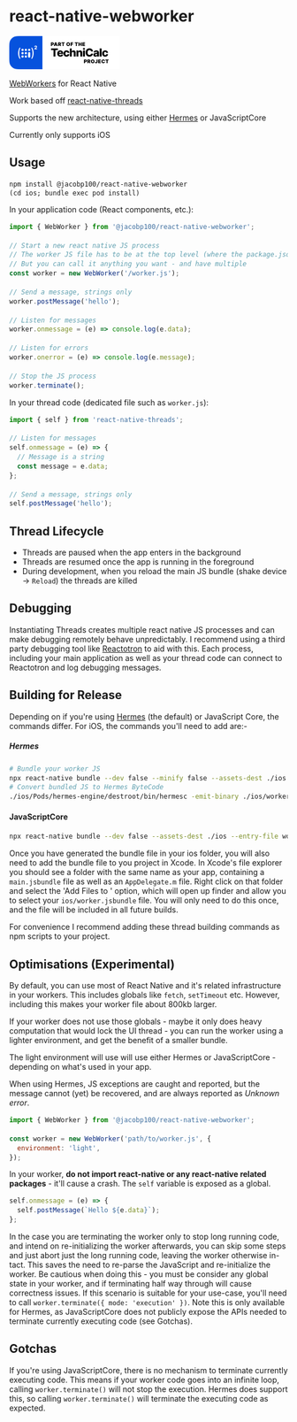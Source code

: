 # react-native-webworker

<a href="https://jacobdoescode.com/technicalc"><img alt="Part of the TechniCalc Project" src="https://github.com/jacobp100/technicalc-core/blob/master/banner.png" width="200" height="60"></a>

[WebWorkers](https://developer.mozilla.org/en-US/docs/Web/API/Web_Workers_API) for React Native

Work based off [react-native-threads](https://github.com/joltup/react-native-threads)

Supports the new architecture, using either [Hermes](https://hermesengine.dev) or JavaScriptCore

Currently only supports iOS

## Usage

```
npm install @jacobp100/react-native-webworker
(cd ios; bundle exec pod install)
```

In your application code (React components, etc.):

```js
import { WebWorker } from '@jacobp100/react-native-webworker';

// Start a new react native JS process
// The worker JS file has to be at the top level (where the package.json is)
// But you can call it anything you want - and have multiple
const worker = new WebWorker('/worker.js');

// Send a message, strings only
worker.postMessage('hello');

// Listen for messages
worker.onmessage = (e) => console.log(e.data);

// Listen for errors
worker.onerror = (e) => console.log(e.message);

// Stop the JS process
worker.terminate();
```

In your thread code (dedicated file such as `worker.js`):

```js
import { self } from 'react-native-threads';

// Listen for messages
self.onmessage = (e) => {
  // Message is a string
  const message = e.data;
};

// Send a message, strings only
self.postMessage('hello');
```

## Thread Lifecycle

- Threads are paused when the app enters in the background
- Threads are resumed once the app is running in the foreground
- During development, when you reload the main JS bundle (shake device -> `Reload`) the threads are killed

## Debugging

Instantiating Threads creates multiple react native JS processes and can make debugging remotely behave unpredictably. I recommend using a third party debugging tool like [Reactotron](https://github.com/infinitered/reactotron) to aid with this. Each process, including your main application as well as your thread code can connect to Reactotron and log debugging messages.

## Building for Release

Depending on if you're using [Hermes](https://hermesengine.dev) (the default) or JavaScript Core, the commands differ. For iOS, the commands you'll need to add are:-

##### Hermes

```bash
# Bundle your worker JS
npx react-native bundle --dev false --minify false --assets-dest ./ios --entry-file worker.js --platform ios --bundle-output ./ios/worker.jsbundle
# Convert bundled JS to Hermes ByteCode
./ios/Pods/hermes-engine/destroot/bin/hermesc -emit-binary ./ios/worker.jsbundle -out ./ios/worker.jsbundle
```

#### JavaScriptCore

```bash
npx react-native bundle --dev false --assets-dest ./ios --entry-file worker.js --platform ios --bundle-output ./ios/worker.jsbundle
```

Once you have generated the bundle file in your ios folder, you will also need to add the bundle file to you project in Xcode. In Xcode's file explorer you should see a folder with the same name as your app, containing a `main.jsbundle` file as well as an `AppDelegate.m` file. Right click on that folder and select the 'Add Files to <Your App Name>' option, which will open up finder and allow you to select your `ios/worker.jsbundle` file. You will only need to do this once, and the file will be included in all future builds.

For convenience I recommend adding these thread building commands as npm scripts to your project.

## Optimisations (Experimental)

By default, you can use most of React Native and it's related infrastructure in your workers. This includes globals like `fetch`, `setTimeout` etc. However, including this makes your worker file about 800kb larger.

If your worker does not use those globals - maybe it only does heavy computation that would lock the UI thread - you can run the worker using a lighter environment, and get the benefit of a smaller bundle.

The light environment will use will use either Hermes or JavaScriptCore - depending on what's used in your app.

When using Hermes, JS exceptions are caught and reported, but the message cannot (yet) be recovered, and are always reported as _Unknown error_.

```js
import { WebWorker } from '@jacobp100/react-native-webworker';

const worker = new WebWorker('path/to/worker.js', {
  environment: 'light',
});
```

In your worker, **do not import react-native or any react-native related packages** - it'll cause a crash. The `self` variable is exposed as a global.

```js
self.onmessage = (e) => {
  self.postMessage(`Hello ${e.data}`);
};
```

In the case you are terminating the worker only to stop long running code, and intend on re-initializing the worker afterwards, you can skip some steps and just abort just the long running code, leaving the worker otherwise in-tact. This saves the need to re-parse the JavaScript and re-initialize the worker. Be cautious when doing this - you must be consider any global state in your worker, and if terminating half way through will cause correctness issues. If this scenario is suitable for your use-case, you'll need to call `worker.terminate({ mode: 'execution' })`. Note this is only available for Hermes, as JavaScriptCore does not publicly expose the APIs needed to terminate currently executing code (see Gotchas).

## Gotchas

If you're using JavaScriptCore, there is no mechanism to terminate currently executing code. This means if your worker code goes into an infinite loop, calling `worker.terminate()` will not stop the execution. Hermes does support this, so calling `worker.terminate()` will terminate the executing code as expected.
